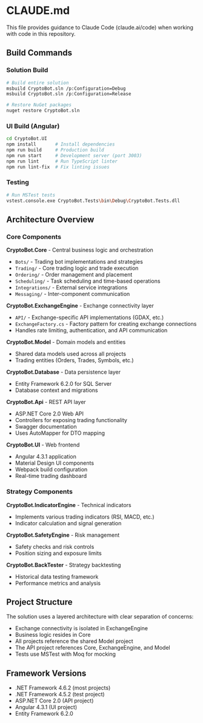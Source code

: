 # CLAUDE.md

This file provides guidance to Claude Code (claude.ai/code) when working with code in this repository.

## Build Commands

### Solution Build
```bash
# Build entire solution
msbuild CryptoBot.sln /p:Configuration=Debug
msbuild CryptoBot.sln /p:Configuration=Release

# Restore NuGet packages
nuget restore CryptoBot.sln
```

### UI Build (Angular)
```bash
cd CryptoBot.UI
npm install       # Install dependencies
npm run build     # Production build
npm run start     # Development server (port 3003)
npm run lint      # Run TypeScript linter
npm run lint-fix  # Fix linting issues
```

### Testing
```bash
# Run MSTest tests
vstest.console.exe CryptoBot.Tests\bin\Debug\CryptoBot.Tests.dll
```

## Architecture Overview

### Core Components

**CryptoBot.Core** - Central business logic and orchestration
- `Bots/` - Trading bot implementations and strategies
- `Trading/` - Core trading logic and trade execution
- `Ordering/` - Order management and placement
- `Scheduling/` - Task scheduling and time-based operations
- `Integrations/` - External service integrations
- `Messaging/` - Inter-component communication

**CryptoBot.ExchangeEngine** - Exchange connectivity layer
- `API/` - Exchange-specific API implementations (GDAX, etc.)
- `ExchangeFactory.cs` - Factory pattern for creating exchange connections
- Handles rate limiting, authentication, and API communication

**CryptoBot.Model** - Domain models and entities
- Shared data models used across all projects
- Trading entities (Orders, Trades, Symbols, etc.)

**CryptoBot.Database** - Data persistence layer
- Entity Framework 6.2.0 for SQL Server
- Database context and migrations

**CryptoBot.Api** - REST API layer
- ASP.NET Core 2.0 Web API
- Controllers for exposing trading functionality
- Swagger documentation
- Uses AutoMapper for DTO mapping

**CryptoBot.UI** - Web frontend
- Angular 4.3.1 application
- Material Design UI components
- Webpack build configuration
- Real-time trading dashboard

### Strategy Components

**CryptoBot.IndicatorEngine** - Technical indicators
- Implements various trading indicators (RSI, MACD, etc.)
- Indicator calculation and signal generation

**CryptoBot.SafetyEngine** - Risk management
- Safety checks and risk controls
- Position sizing and exposure limits

**CryptoBot.BackTester** - Strategy backtesting
- Historical data testing framework
- Performance metrics and analysis

## Project Structure

The solution uses a layered architecture with clear separation of concerns:
- Exchange connectivity is isolated in ExchangeEngine
- Business logic resides in Core
- All projects reference the shared Model project
- The API project references Core, ExchangeEngine, and Model
- Tests use MSTest with Moq for mocking

## Framework Versions
- .NET Framework 4.6.2 (most projects)
- .NET Framework 4.5.2 (test project)
- ASP.NET Core 2.0 (API project)
- Angular 4.3.1 (UI project)
- Entity Framework 6.2.0